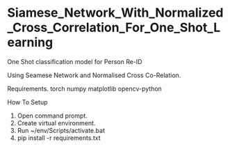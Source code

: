 # Siamese_Network_With_Normalized_Cross_Correlation_For_One_Shot_Learning

One Shot classification model for Person Re-ID

Using Seamese Network and Normalised Cross Co-Relation.

Requirements.
torch numpy matplotlib opencv-python

How To Setup
1. Open command prompt.
2. Create virtual environment.
3. Run ~/env/Scripts/activate.bat
4. pip install -r requirements.txt
